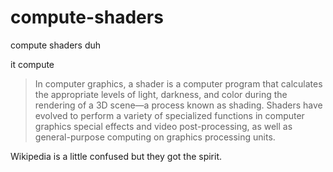 # compute-shaders
compute shaders duh

it compute

> In computer graphics, a shader is a computer program that calculates the appropriate levels of light, darkness, and color during the rendering of a 3D scene—a process known as shading. Shaders have evolved to perform a variety of specialized functions in computer graphics special effects and video post-processing, as well as general-purpose computing on graphics processing units.

Wikipedia is a little confused but they got the spirit.
